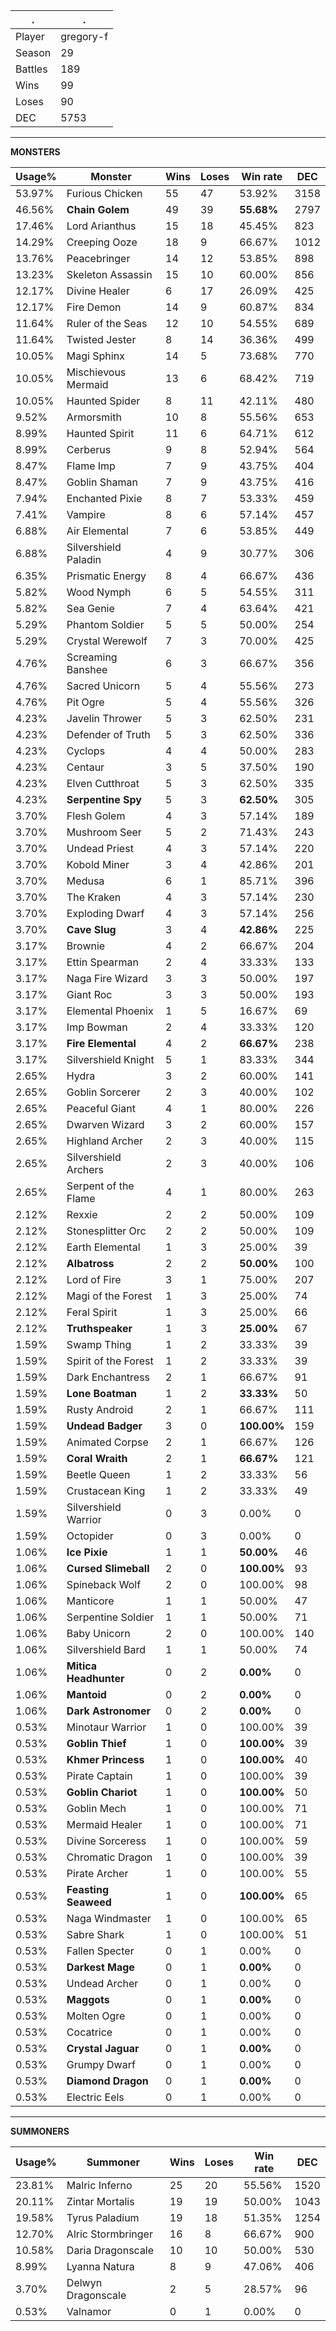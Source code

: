 .|.
|-|-
Player|gregory-f
Season|29
Battles|189
Wins|99
Loses|90
DEC|5753

---
**MONSTERS**

Usage%|Monster|Wins|Loses|Win rate|DEC|
-|-|-|-|-|-|
53.97%|Furious Chicken|55|47|53.92%|3158|
46.56%|**Chain Golem**|49|39|**55.68%**|2797|
17.46%|Lord Arianthus|15|18|45.45%|823|
14.29%|Creeping Ooze|18|9|66.67%|1012|
13.76%|Peacebringer|14|12|53.85%|898|
13.23%|Skeleton Assassin|15|10|60.00%|856|
12.17%|Divine Healer|6|17|26.09%|425|
12.17%|Fire Demon|14|9|60.87%|834|
11.64%|Ruler of the Seas|12|10|54.55%|689|
11.64%|Twisted Jester|8|14|36.36%|499|
10.05%|Magi Sphinx|14|5|73.68%|770|
10.05%|Mischievous Mermaid|13|6|68.42%|719|
10.05%|Haunted Spider|8|11|42.11%|480|
9.52%|Armorsmith|10|8|55.56%|653|
8.99%|Haunted Spirit|11|6|64.71%|612|
8.99%|Cerberus|9|8|52.94%|564|
8.47%|Flame Imp|7|9|43.75%|404|
8.47%|Goblin Shaman|7|9|43.75%|416|
7.94%|Enchanted Pixie|8|7|53.33%|459|
7.41%|Vampire|8|6|57.14%|457|
6.88%|Air Elemental|7|6|53.85%|449|
6.88%|Silvershield Paladin|4|9|30.77%|306|
6.35%|Prismatic Energy|8|4|66.67%|436|
5.82%|Wood Nymph|6|5|54.55%|311|
5.82%|Sea Genie|7|4|63.64%|421|
5.29%|Phantom Soldier|5|5|50.00%|254|
5.29%|Crystal Werewolf|7|3|70.00%|425|
4.76%|Screaming Banshee|6|3|66.67%|356|
4.76%|Sacred Unicorn|5|4|55.56%|273|
4.76%|Pit Ogre|5|4|55.56%|326|
4.23%|Javelin Thrower|5|3|62.50%|231|
4.23%|Defender of Truth|5|3|62.50%|336|
4.23%|Cyclops|4|4|50.00%|283|
4.23%|Centaur|3|5|37.50%|190|
4.23%|Elven Cutthroat|5|3|62.50%|335|
4.23%|**Serpentine Spy**|5|3|**62.50%**|305|
3.70%|Flesh Golem|4|3|57.14%|189|
3.70%|Mushroom Seer|5|2|71.43%|243|
3.70%|Undead Priest|4|3|57.14%|220|
3.70%|Kobold Miner|3|4|42.86%|201|
3.70%|Medusa|6|1|85.71%|396|
3.70%|The Kraken|4|3|57.14%|230|
3.70%|Exploding Dwarf|4|3|57.14%|256|
3.70%|**Cave Slug**|3|4|**42.86%**|225|
3.17%|Brownie|4|2|66.67%|204|
3.17%|Ettin Spearman|2|4|33.33%|133|
3.17%|Naga Fire Wizard|3|3|50.00%|197|
3.17%|Giant Roc|3|3|50.00%|193|
3.17%|Elemental Phoenix|1|5|16.67%|69|
3.17%|Imp Bowman|2|4|33.33%|120|
3.17%|**Fire Elemental**|4|2|**66.67%**|238|
3.17%|Silvershield Knight|5|1|83.33%|344|
2.65%|Hydra|3|2|60.00%|141|
2.65%|Goblin Sorcerer|2|3|40.00%|102|
2.65%|Peaceful Giant|4|1|80.00%|226|
2.65%|Dwarven Wizard|3|2|60.00%|157|
2.65%|Highland Archer|2|3|40.00%|115|
2.65%|Silvershield Archers|2|3|40.00%|106|
2.65%|Serpent of the Flame|4|1|80.00%|263|
2.12%|Rexxie|2|2|50.00%|109|
2.12%|Stonesplitter Orc|2|2|50.00%|109|
2.12%|Earth Elemental|1|3|25.00%|39|
2.12%|**Albatross**|2|2|**50.00%**|100|
2.12%|Lord of Fire|3|1|75.00%|207|
2.12%|Magi of the Forest|1|3|25.00%|74|
2.12%|Feral Spirit|1|3|25.00%|66|
2.12%|**Truthspeaker**|1|3|**25.00%**|67|
1.59%|Swamp Thing|1|2|33.33%|39|
1.59%|Spirit of the Forest|1|2|33.33%|39|
1.59%|Dark Enchantress|2|1|66.67%|91|
1.59%|**Lone Boatman**|1|2|**33.33%**|50|
1.59%|Rusty Android|2|1|66.67%|111|
1.59%|**Undead Badger**|3|0|**100.00%**|159|
1.59%|Animated Corpse|2|1|66.67%|126|
1.59%|**Coral Wraith**|2|1|**66.67%**|121|
1.59%|Beetle Queen|1|2|33.33%|56|
1.59%|Crustacean King|1|2|33.33%|49|
1.59%|Silvershield Warrior|0|3|0.00%|0|
1.59%|Octopider|0|3|0.00%|0|
1.06%|**Ice Pixie**|1|1|**50.00%**|46|
1.06%|**Cursed Slimeball**|2|0|**100.00%**|93|
1.06%|Spineback Wolf|2|0|100.00%|98|
1.06%|Manticore|1|1|50.00%|47|
1.06%|Serpentine Soldier|1|1|50.00%|71|
1.06%|Baby Unicorn|2|0|100.00%|140|
1.06%|Silvershield Bard|1|1|50.00%|74|
1.06%|**Mitica Headhunter**|0|2|**0.00%**|0|
1.06%|**Mantoid**|0|2|**0.00%**|0|
1.06%|**Dark Astronomer**|0|2|**0.00%**|0|
0.53%|Minotaur Warrior|1|0|100.00%|39|
0.53%|**Goblin Thief**|1|0|**100.00%**|39|
0.53%|**Khmer Princess**|1|0|**100.00%**|40|
0.53%|Pirate Captain|1|0|100.00%|39|
0.53%|**Goblin Chariot**|1|0|**100.00%**|50|
0.53%|Goblin Mech|1|0|100.00%|71|
0.53%|Mermaid Healer|1|0|100.00%|71|
0.53%|Divine Sorceress|1|0|100.00%|59|
0.53%|Chromatic Dragon|1|0|100.00%|39|
0.53%|Pirate Archer|1|0|100.00%|55|
0.53%|**Feasting Seaweed**|1|0|**100.00%**|65|
0.53%|Naga Windmaster|1|0|100.00%|65|
0.53%|Sabre Shark|1|0|100.00%|51|
0.53%|Fallen Specter|0|1|0.00%|0|
0.53%|**Darkest Mage**|0|1|**0.00%**|0|
0.53%|Undead Archer|0|1|0.00%|0|
0.53%|**Maggots**|0|1|**0.00%**|0|
0.53%|Molten Ogre|0|1|0.00%|0|
0.53%|Cocatrice|0|1|0.00%|0|
0.53%|**Crystal Jaguar**|0|1|**0.00%**|0|
0.53%|Grumpy Dwarf|0|1|0.00%|0|
0.53%|**Diamond Dragon**|0|1|**0.00%**|0|
0.53%|Electric Eels|0|1|0.00%|0|

---
**SUMMONERS**

Usage%|Summoner|Wins|Loses|Win rate|DEC|
-|-|-|-|-|-|
23.81%|Malric Inferno|25|20|55.56%|1520|
20.11%|Zintar Mortalis|19|19|50.00%|1043|
19.58%|Tyrus Paladium|19|18|51.35%|1254|
12.70%|Alric Stormbringer|16|8|66.67%|900|
10.58%|Daria Dragonscale|10|10|50.00%|530|
8.99%|Lyanna Natura|8|9|47.06%|406|
3.70%|Delwyn Dragonscale|2|5|28.57%|96|
0.53%|Valnamor|0|1|0.00%|0|

